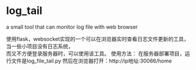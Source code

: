 # log_tail
a small tool that can monitor log file with web browser


使用flask，websocket实现的一个可以在浏览器实时查看日志文件更新的工具，当一些小项目没有日志系统，  
而又不方便登录服务器时，可以使用该工具。
使用方法：
在服务器部署项目，运行文件是log_file_tail.py
然后在浏览器打开：http://ip地址:30066/home